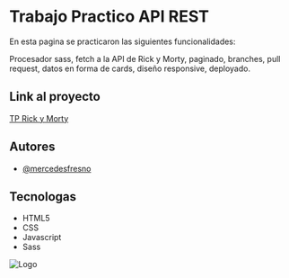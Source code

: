 
# Trabajo Practico API REST

En esta pagina se practicaron las siguientes funcionalidades:

Procesador sass, fetch a la API de Rick y Morty, paginado, branches, pull request, datos en forma de cards, diseño responsive, deployado. 


## Link al proyecto

[TP Rick y Morty ](https://mecha-default.github.io/TP-API-RICK-MORTY/)


## Autores

- [@mercedesfresno](https://github.com/mecha-default)


## Tecnologas

- HTML5
- CSS
- Javascript
- Sass


![Logo](https://indiehoy.com/wp-content/uploads/2020/07/rick-morty.jpg)
